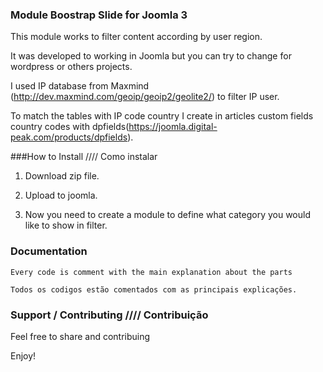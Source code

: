 ### Module Boostrap Slide for Joomla 3

This module works to filter content according by user region.

It was developed to working in Joomla but you can try to change for wordpress or others projects.

I used IP database from Maxmind (http://dev.maxmind.com/geoip/geoip2/geolite2/) to filter IP user.

To match the tables with IP code country I create in articles custom fields country codes with dpfields(https://joomla.digital-peak.com/products/dpfields).

###How to Install //// Como instalar

1. Download zip file.

2. Upload to joomla.

3. Now you need to create a module to define what category you would like to show in filter.


### Documentation

```
Every code is comment with the main explanation about the parts

Todos os codigos estão comentados com as principais explicações.

```

### Support / Contributing //// Contribuição

Feel free to share and contribuing 

Enjoy!  



